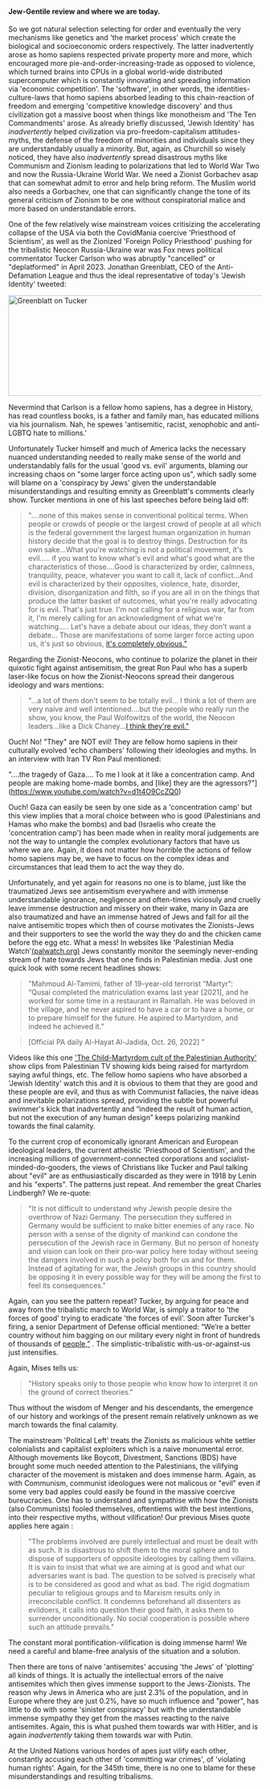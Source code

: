 #### Jew-Gentile review and where we are today.

So we got natural selection selecting for order and eventually the very mechanisms like genetics and 'the market process' which create the biological and socioeconomic orders respectively. The latter inadvertently arose as homo sapiens respected private property more and more, which encouraged more pie-and-order-increasing-trade as opposed to violence, which turned brains into CPUs in a global world-wide distributed supercomputer which is constantly innovating and spreading information via 'economic competition'. The 'software', in other words, the identities-culture-laws that homo sapiens absorbed leading to this chain-reaction of freedom and emerging 'competitive knowledge discovery' and thus civilization got a massive boost when things like monotheism and 'The Ten Commandments' arose. As already briefly discussed, 'Jewish Identity' has *inadvertently* helped civilization via pro-freedom-capitalism attitudes-myths, the defense of the freedom of minorities and individuals since they are understandably usually a minority. But, again, as Churchill so wisely noticed, they have also *inadvertently* spread disastrous myths like Communism and Zionism leading to polarizations that led to World War Two and now the Russia-Ukraine World War. We need a Zionist Gorbachev asap that can somewhat admit to error and help bring reform. The Muslim world also needs a Gorbachev, one that can significantly change the tone of its general criticism of Zionism to be one without conspiratorial malice and more based on understandable errors. 

One of the few relatively wise mainstream voices critisizing the accelerating collapse of the USA via both the CovidMania coercive 'Priesthood of Scientism', as well as the Zionized 'Foreign Policy Priesthood' pushing for the tribalistic Neocon Russia-Ukraine war was Fox news political commentator Tucker Carlson who was abruptly "cancelled" or "deplatformed" in April 2023. Jonathan Greenblatt, CEO of the Anti-Defamation League and thus the ideal representative of today's 'Jewish Identity' tweeted:

<img src="../../images/greenblatt-tucker.jpg" alt="Greenblatt on Tucker"
	title="Greenblatt on Tucker" width="550" height="200" />

Nevermind that Carlson is a fellow homo sapiens, has a degree in History, has read countless books, is a father and family man, has educated millions via his journalism. Nah, he spewes 'antisemitic, racist, xenophobic and anti-LGBTQ hate to millions.'

Unfortunately Tucker himself and much of America lacks the necessary nuanced understanding needed to really make sense of the world and understandably falls for the usual 'good vs. evil' arguments, blaming our increasing chaos on "some larger force acting upon us", which sadly some will blame on a 'conspiracy by Jews' given the understandable misunderstandings and resulting emnity as Greenblatt's comments clearly show. Turcker mentions in one of his last speeches before being laid off:

>"....none of this makes sense in conventional political terms. When people or crowds of people or the largest crowd of people at all which is the federal government the largest human organization in human history decide that the goal is to destroy things. Destruction for its own sake...What you're watching is not a political movement, it's evil..... if you want to know what's evil and what's good what are the characteristics of those....Good is characterized by order, calmness, tranquility, peace, whatever you want to call it, lack of conflict...And evil is characterized by their opposites, violence, hate, disorder, division, disorganization and filth, so if you are all in on the things that produce the latter basket of outcomes, what you're really advocating for is evil. That's just true. I'm not calling for a religious war, far from it, I'm merely calling for an acknowledgment of what we're watching..... Let's have a debate about our ideas, they don't want a debate... Those are manifestations of some larger force acting upon us, it's just so obvious, [it's completely obvious."](https://www.youtube.com/watch?v=N32UPXGChgo)


Regarding the Zionist-Neocons, who continue to polarize the planet in their quixotic fight against antisemitism, the great Ron Paul who has a superb laser-like focus on how the Zionist-Neocons spread their dangerous ideology and wars mentions: 

>"...a lot of them don't seem to be totally evil... I think a lot of them are very naive and well intentioned....but the people who really run the show, you know, the Paul Wolfowitzs of the world, the Neocon leaders...like a Dick Chaney...[I think they're evil."](https://www.youtube.com/watch?v=fY9EXX-fP98)

Ouch! No! "They" are NOT evil! They are fellow homo sapiens in their culturally evolved 'echo chambers' following their ideologies and myths. In an interview with Iran TV Ron Paul mentioned:

"....the tragedy of Gaza.... To me I look at it like a concentration camp. And people are making home-made bombs, and [like] they are the agressors?"](https://www.youtube.com/watch?v=d1t4O9CcZQ0)

Ouch! Gaza can easily be seen by one side as a 'concentration camp' but this view implies that a moral choice between who is good (Palestinians and Hamas who make the bombs) and bad (Israelis who create the 'concentration camp') has been made when in reality moral judgements are not the way to untangle the complex evolutionary factors that have us where we are. Again, it does not matter how horrible the actions of fellow homo sapiens may be, we have to focus on the complex ideas and circumstances that lead them to act the way they do.

Unfortunately, and yet again for reasons no one is to blame, just like the traumatized Jews see antisemitism everywhere and with immense understandable ignorance, negligence and often-times viciosuly and cruelly leave immense destruction and missery on their wake, many in Gaza are also traumatized and have an immense hatred of Jews and fall for all the naive antisemitic tropes which then of course motivates the Zionists-Jews and their supporters to see the world the way they do and the chicken came before the egg etc. What a mess! In websites like 'Palestinian Media Watch'[(palwatch.org)](https://palwatch.org/) Jews constantly monitor the seemingly never-ending stream of hate towards Jews that one finds in Palestinian media. Just one quick look with some recent headlines shows:

>"Mahmoud Al-Tamimi, father of 19-year-old terrorist “Martyr”:  
>“Qusai completed the matriculation exams last year [2021], and he worked for some time in a restaurant in Ramallah. He was beloved in the village, and he never aspired to have a car or to have a home, or to prepare himself for the future. He aspired to Martyrdom, and indeed he achieved it.” 

>[Official PA daily Al-Hayat Al-Jadida, Oct. 26, 2022] "

Videos like this one ['The Child-Martyrdom cult of the Palestinian Authority'](https://www.youtube.com/watch?v=f3-zENpAF-U) show clips from Palestinian TV showing kids being raised for martyrdom saying awful things, etc. The fellow homo sapiens who have absorbed a 'Jewish Identity' watch this and it is obvious to them that they are good and these people are evil, and thus as with Communist fallacies, the naive ideas and inevitable polarizations spread, providing the subtle but powerful swimmer's kick that inadvertently and “indeed the result of human action, but not the execution of any human design” keeps polarizing mankind towards the final calamity. 

To the current crop of economically ignorant American and European ideological leaders, the current atheistic 'Priesthood of Scientism', and the increasing millions of government-connected corporations and socialist-minded-do-gooders, the views of Christians like Tucker and Paul talking about "evil" are as enthusiastically discarded as they were in 1918 by Lenin and his "experts". The patterns just repeat. And remember the great Charles Lindbergh? We re-quote:   

>"It is not difficult to understand why Jewish people desire the overthrow of Nazi Germany. The persecution they suffered in Germany would be sufficient to make bitter enemies of any race. No person with a sense of the dignity of mankind can condone the persecution of the Jewish race in Germany. But no person of honesty and vision can look on their pro-war policy here today without seeing the dangers involved in such a policy both for us and for them. Instead of agitating for war, the Jewish groups in this country should be opposing it in every possible way for they will be among the first to feel its consequences."

Again, can you see the pattern repeat? Tucker, by arguing for peace and away from the tribalistic march to World War, is simply a traitor to 'the forces of good' trying to eradicate 'the forces of evil'. Soon after Turcker's firing, a senior Department of Defense official mentioned: “We’re a better country without him bagging on our military every night in front of hundreds of thousands of [people,”](https://www.politico.com/news/2023/04/25/pentagon-officials-cheer-tucker-carlson-ouster-00093819) . The simplistic-tribalistic with-us-or-against-us just intensifies.

Again, Mises tells us:

>"History speaks only to those people who know how to interpret it on the ground of correct theories."

Thus without the wisdom of Menger and his descendants, the emergence of our history and workings of the present remain relatively unknown as we march towards the final calamity. 

The mainstream 'Political Left' treats the Zionists as malicious white settler colonialists and capitalist exploiters which is a naive monumental error. Although movements like Boycott, Divestment, Sanctions (BDS) have brought some much needed attention to the Palestinians, the vilifying character of the movement is mistaken and does immense harm. Again, as with Communism, communist ideologues were not malicous or "evil" even if some very bad apples could easily be found in the massive coercive bureucracies. One has to understand and sympathise with how the Zionists (also Communists) fooled themselves, oftentiems with the best intentions, into their respective myths, without vilification! Our previous Mises quote applies here again :

>"The problems involved are purely intellectual and must be dealt with as such. It is disastrous to shift them to the moral sphere and to dispose of supporters of opposite ideologies by calling them villains. It is vain to insist that what we are aiming at is good and what our adversaries want is bad. The question to be solved is precisely what is to be considered as good and what as bad. The rigid dogmatism peculiar to religious groups and to Marxism results only in irreconcilable conflict. It condemns beforehand all dissenters as evildoers, it calls into question their good faith, it asks them to surrender unconditionally. No social cooperation is possible where such an attitude prevails."

The constant moral pontification-vilification is doing immense harm! We need a careful and blame-free analysis of the situation and a solution.

Then there are tons of naive 'antisemites' accusing 'the Jews' of 'plotting' all kinds of things. It is actually the intellectual errors of the naive antisemites which then gives immense support to the Jews-Zionists. The reason why Jews in America who are just 2.3% of the population, and in Europe where they are just 0.2%, have so much influence and "power", has little to do with some 'sinister conspiracy' but with the understandable immense sympathy they get from the masses reacting to the naive antisemites. Again, this is what pushed them towards war with Hitler, and is again *inadvertently* taking them towards war with Putin. 

At the United Nations various hordes of apes just vilify each other, constantly accusing each other of 'committing war crimes', of 'violating human rights'. Again, for the 345th time, there is no one to blame for these misunderstandings and resulting tribalisms.  

